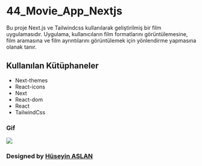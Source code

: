 # 44_Movie_App_Nextjs

Bu proje Next.js ve Tailwindcss kullanılarak geliştirilmiş bir film uygulamasıdır. Uygulama, kullanıcıların film formatlarını görüntülemesine, film aramasına ve film ayrıntılarını görüntülemek için yönlendirme yapmasına olanak tanır.


## Kullanılan Kütüphaneler

* Next-themes
* React-icons
* Next
* React-dom
* React
* TailwindCss

### Gif

![](/public/Zight%20Recording%202024-08-21%20at%2004.31.16%20PM.gif)

###  Designed by <a href="https://www.linkedin.com/in/h%C3%BCseyin-aslan-128519203/" target="_blank">Hüseyin ASLAN</a> 
